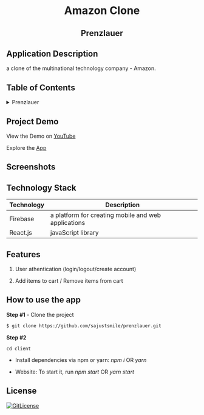 <!-- PROJECT TITLE -->
  <h1 align="center">Amazon Clone</h1>
 <h2 2 align="center">
    Prenzlauer
    <br />
    </h2>

## Application Description

a clone of the multinational technology company - Amazon.

## Table of Contents

<details>
<summary>Prenzlauer</summary>

- [Application Description](#application-description)
- [Table of Contents](#table-of-contents)
- [Project Demo](#demo)
- [Screenshots](#screenshots)
- [Technology Stack](#technology-stack)
- [Features](#features)
- [How to use the app](#how-to-use-the-app)
- [License](#license)

</details>

## Project Demo

View the Demo on [YouTube](https://youtu.be/_jF15xo0tH0)

Explore the [App](https://prenzlauer-fad3c.web.app/)

## Screenshots

## Technology Stack

| Technology | Description                                         |
| ---------- | --------------------------------------------------- |
| Firebase   | a platform for creating mobile and web applications |
| React.js   | javaScript library                                  |

## Features

1. User athentication (login/logout/create account)

2. Add items to cart / Remove items from cart

## How to use the app

**Step #1** - Clone the project

```bash
$ git clone https://github.com/sajustsmile/prenzlauer.git
```

**Step #2**

```
cd client
```

- Install dependencies via npm or yarn: _npm i_ OR _yarn_

- Website: To start it, run _npm start_ OR _yarn start_

## License

[![GitLicense](https://img.shields.io/badge/License-Apache-magenta.svg)](https://github.com/sajustsmile/prenzlauer/blob/main/LICENSE)
